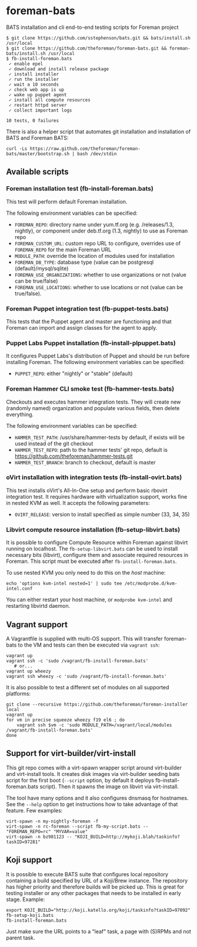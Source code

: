 # foreman-bats

BATS installation and cli end-to-end testing scripts for Foreman project

    $ git clone https://github.com/sstephenson/bats.git && bats/install.sh /usr/local
    $ git clone https://github.com/theforeman/foreman-bats.git && foreman-bats/install.sh /usr/local
    $ fb-install-foreman.bats
     ✓ enable epel
     ✓ download and install release package
     ✓ install installer
     ✓ run the installer
     ✓ wait a 10 seconds
     ✓ check web app is up
     ✓ wake up puppet agent
     ✓ install all compute resources
     ✓ restart httpd server
     ✓ collect important logs

    10 tests, 0 failures

There is also a helper script that automates git installation and installation
of BATS and Foreman BATS:

    curl -Ls https://raw.github.com/theforeman/foreman-bats/master/bootstrap.sh | bash /dev/stdin

## Available scripts

### Foreman installation test (fb-install-foreman.bats)

This test will perform default Foreman installation.

The following environment variables can be specified:

* `FOREMAN_REPO`: directory name under yum.tf.org (e.g. /releases/1.3, nightly),
  or component under deb.tf.org (1.3, nightly) to use as Foreman repo
* `FOREMAN_CUSTOM_URL`: custom repo URL to configure, overrides use of
  `FOREMAN_REPO` for the main Foreman URL
* `MODULE_PATH`: override the location of modules used for installation
* `FOREMAN_DB_TYPE`: database type (value can be postgresql (default)/mysql/sqlite)
* `FOREMAN_USE_ORGANIZATIONS`: whether to use organizations or not (value can be true/false)
* `FOREMAN_USE_LOCATIONS`: whether to use locations or not (value can be true/false).

### Foreman Puppet integration test (fb-puppet-tests.bats)

This tests that the Puppet agent and master are functioning and that Foreman can
import and assign classes for the agent to apply.

### Puppet Labs Puppet installation (fb-install-plpuppet.bats)

It configures Puppet Labs's distribution of Puppet and should be run before
installing Foreman.  The following environment variables can be specified:

* `PUPPET_REPO`: either "nightly" or "stable" (default)

### Foreman Hammer CLI smoke test (fb-hammer-tests.bats)

Checkouts and executes hammer integration tests. They will create new
(randomly named) organization and populate various fields, then delete
everything.

The following environment variables can be specified:

* `HAMMER_TEST_PATH`: /usr/share/hammer-tests by default, if exists will be
  used instead of the git checkout
* `HAMMER_TEST_REPO`: path to the hammer tests' git repo, default is https://github.com/theforeman/hammer-tests.git
* `HAMMER_TEST_BRANCH`: branch to checkout, default is master

### oVirt installation with integration tests (fb-install-ovirt.bats)

This test installs oVirt's All-In-One setup and
perform basic rbovirt integration test. It requires hardware with
virtualization support, works fine in nested KVM as well. It accepts the
following parameters:

* `OVIRT_RELEASE`: version to install specified as simple number (33, 34, 35)

### Libvirt compute resource installation (fb-setup-libvirt.bats)

It is possible to configure Compute Resource within Foreman against libvirt
running on localhost. The `fb-setup-libvirt.bats` can be used to install
necessary bits (libvirt), configure them and associate required resources in
Foreman. This script must be executed after `fb-install-foreman.bats`.

To use nested KVM you only need to do this on the *host* machine:

    echo 'options kvm-intel nested=1' | sudo tee /etc/modprobe.d/kvm-intel.conf

You can either restart your host machine, or `modprobe kvm-intel` and
restarting libvirtd daemon.

## Vagrant support

A Vagrantfile is supplied with multi-OS support.  This will transfer
foreman-bats to the VM and tests can then be executed via `vagrant ssh`:

    vagrant up
    vagrant ssh -c 'sudo /vagrant/fb-install-foreman.bats'
       # or...
    vagrant up wheezy
    vagrant ssh wheezy -c 'sudo /vagrant/fb-install-foreman.bats'

It is also possible to test a different set of modules on all supported
platforms:

    git clone --recursive https://github.com/theforeman/foreman-installer local
    vagrant up
    for vm in precise squeeze wheezy f19 el6 ; do
        vagrant ssh $vm -c 'sudo MODULE_PATH=/vagrant/local/modules /vagrant/fb-install-foreman.bats'
    done

## Support for virt-builder/virt-install

This git repo comes with a virt-spawn wrapper script around virt-builder and
virt-install tools. It creates disk images via virt-builder seeding bats
script for the first boot (`--script` option, by default it deploys
fb-install-foreman.bats script). Then it spawns the image on libvirt via
virt-install.

The tool have many options and it also configures dnsmasq for hostnames. See
the `--help` option to get instructions how to take advantage of that feature.
Few examples:

    virt-spawn -n my-nightly-foreman -f
    virt-spawn -n rc-foreman --script fb-my-script.bats -- "FOREMAN_REPO=rc" "MYVAR=value"
    virt-spawn -n bz981123 -- "KOJI_BUILD=http://mykoji.blah/taskinfo?taskID=97281"

## Koji support

It is possible to execute BATS suite that configures local repository
containing a build specified by URL of a Koji/Brew instance. The repository
has higher priority and therefore builds will be picked up. This is great for
testing installer or any other packages that needs to be installed in early
stage. Example:

    export KOJI_BUILD="http://koji.katello.org/koji/taskinfo?taskID=97092"
    fb-setup-koji.bats
    fb-install-foreman.bats

Just make sure the URL points to a "leaf" task, a page with (S)RPMs and not
parent task.
